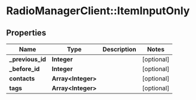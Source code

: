 # RadioManagerClient::ItemInputOnly

## Properties
Name | Type | Description | Notes
------------ | ------------- | ------------- | -------------
**_previous_id** | **Integer** |  | [optional] 
**_before_id** | **Integer** |  | [optional] 
**contacts** | **Array&lt;Integer&gt;** |  | [optional] 
**tags** | **Array&lt;Integer&gt;** |  | [optional] 


